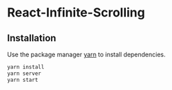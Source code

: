 # React-Infinite-Scrolling


## Installation

Use the package manager [yarn](https://yarnpkg.com/lang/en/docs/install/#windows-stable) to install dependencies.

```bash
yarn install
yarn server
yarn start
```